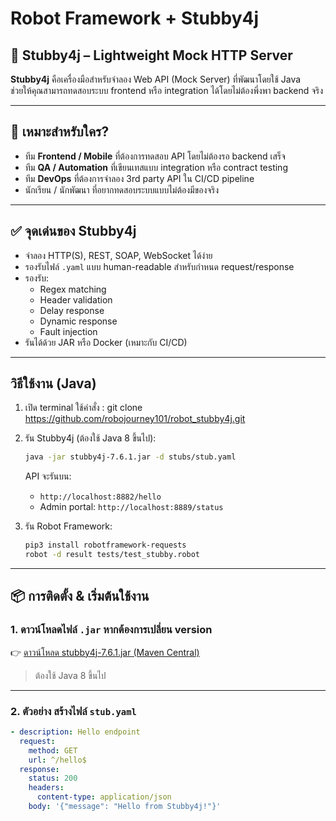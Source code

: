 # Robot Framework + Stubby4j
## 🚀 Stubby4j – Lightweight Mock HTTP Server

**Stubby4j** คือเครื่องมือสำหรับจำลอง Web API (Mock Server) ที่พัฒนาโดยใช้ Java  
ช่วยให้คุณสามารถทดสอบระบบ frontend หรือ integration ได้โดยไม่ต้องพึ่งพา backend จริง

---

## 🔧 เหมาะสำหรับใคร?
- ทีม **Frontend / Mobile** ที่ต้องการทดสอบ API โดยไม่ต้องรอ backend เสร็จ
- ทีม **QA / Automation** ที่เขียนเทสแบบ integration หรือ contract testing
- ทีม **DevOps** ที่ต้องการจำลอง 3rd party API ใน CI/CD pipeline
- นักเรียน / นักพัฒนา ที่อยากทดสอบระบบแบบไม่ต้องมีของจริง

---

## ✅ จุดเด่นของ Stubby4j
- จำลอง HTTP(S), REST, SOAP, WebSocket ได้ง่าย
- รองรับไฟล์ `.yaml` แบบ human-readable สำหรับกำหนด request/response
- รองรับ:
  - Regex matching
  - Header validation
  - Delay response
  - Dynamic response
  - Fault injection
- รันได้ด้วย JAR หรือ Docker (เหมาะกับ CI/CD)

---

## วิธีใช้งาน (Java)

1. เปิด terminal ใช้คำสั่ง : git clone https://github.com/robojourney101/robot_stubby4j.git

3. รัน Stubby4j (ต้องใช้ Java 8 ขึ้นไป):
   ```bash
   java -jar stubby4j-7.6.1.jar -d stubs/stub.yaml
   ```
   API จะรันบน:
   - `http://localhost:8882/hello`
   - Admin portal: `http://localhost:8889/status`

4. รัน Robot Framework:
   ```bash
   pip3 install robotframework-requests
   robot -d result tests/test_stubby.robot
   ```

---

## 📦 การติดตั้ง & เริ่มต้นใช้งาน

### 1. ดาวน์โหลดไฟล์ `.jar` หากต้องการเปลี่ยน version
👉 [ดาวน์โหลด stubby4j-7.6.1.jar (Maven Central)](https://repo1.maven.org/maven2/io/github/azagniotov/stubby4j/)

> ต้องใช้ Java 8 ขึ้นไป

---

### 2. ตัวอย่าง สร้างไฟล์ `stub.yaml`
```yaml
- description: Hello endpoint
  request:
    method: GET
    url: ^/hello$
  response:
    status: 200
    headers:
      content-type: application/json
    body: '{"message": "Hello from Stubby4j!"}'
